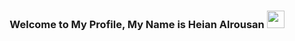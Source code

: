 <h3 align="center">
  Welcome to My Profile, My Name is Heian Alrousan
  <img src="https://media.giphy.com/media/hvRJCLFzcasrR4ia7z/giphy.gif" width="28">
</h3>

<link rel="stylesheet" href="https://cdn.jsdelivr.net/gh/devicons/devicon@v2.15.1/devicon.min.css">
